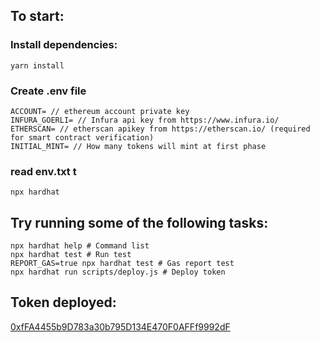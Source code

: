 ## To start:
### Install dependencies:
```shell
yarn install
```
### Create .env file
```
ACCOUNT= // ethereum account private key
INFURA_GOERLI= // Infura api key from https://www.infura.io/
ETHERSCAN= // etherscan apikey from https://etherscan.io/ (required for smart contract verification)
INITIAL_MINT= // How many tokens will mint at first phase
```
### read env.txt t
```shell
npx hardhat
```
## Try running some of the following tasks:

```shell
npx hardhat help # Command list
npx hardhat test # Run test
REPORT_GAS=true npx hardhat test # Gas report test
npx hardhat run scripts/deploy.js # Deploy token
```
## Token deployed:
[0xfFA4455b9D783a30b795D134E470F0AFFf9992dF](https://goerli.etherscan.io/address/0xfFA4455b9D783a30b795D134E470F0AFFf9992dF#code)
